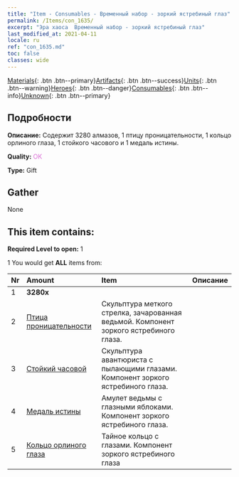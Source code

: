 ```yaml
---
title: "Item - Consumables - Временный набор - зоркий ястребиный глаз"
permalink: /Items/con_1635/
excerpt: "Эра хаоса  Временный набор - зоркий ястребиный глаз"
last_modified_at: 2021-04-11
locale: ru
ref: "con_1635.md"
toc: false
classes: wide
---
```

 [Materials](/ru/Items/){: .btn .btn--primary}[Artifacts](/ru/Items/Artifacts/){: .btn .btn--success}[Units](/ru/Items/Units/){: .btn .btn--warning}[Heroes](/ru/Items/Heroes/){: .btn .btn--danger}[Consumables](/ru/Items/Consumables/){: .btn .btn--info}[Unknown](/ru/Items/Unknown/){: .btn .btn--primary}

## Подробности
 **Описание:** Содержит 3280 алмазов, 1 птицу проницательности, 1 кольцо орлиного глаза, 1 стойкого часового и 1 медаль истины.

 **Quality:** <span style="color: #DA70D6">OK</span>

 **Type:** Gift

## Gather

  None

## This item contains:

 **Required Level to open:** 1

 1 You would get **ALL** items  from:

  | Nr | Amount |     Item    | Описание |
  |:---|:-------|:------------|:-----------:|
  | 1 |  **3280x** | <i class="fas fa-gem"/> |  | 
  | 2 | [Птица проницательности](/ru/Items/art_132/) | Скульптура меткого стрелка, зачарованная ведьмой. Компонент зоркого ястребиного глаза. | 
  | 3 | [Стойкий часовой](/ru/Items/art_133/) | Скульптура авантюриста с пылающими глазами. Компонент зоркого ястребиного глаза. | 
  | 4 | [Медаль истины](/ru/Items/art_134/) | Амулет ведьмы с глазными яблоками. Компонент зоркого ястребиного глаза. | 
  | 5 | [Кольцо орлиного глаза](/ru/Items/art_135/) | Тайное кольцо с глазами. Компонент зоркого ястребиного глаза | 
